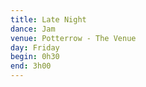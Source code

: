 ```yaml
---
title: Late Night
dance: Jam
venue: Potterrow - The Venue
day: Friday
begin: 0h30
end: 3h00
---
```

